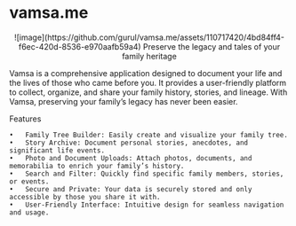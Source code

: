 # vamsa.me
<p align="center">
![image](https://github.com/gurul/vamsa.me/assets/110717420/4bd84ff4-f6ec-420d-8536-e970aafb59a4)
Preserve the legacy and tales of your family heritage
</p>
Vamsa is a comprehensive application designed to document your life and the lives of those who came before you. It provides a user-friendly platform to collect, organize, and share your family history, stories, and lineage. With Vamsa, preserving your family’s legacy has never been easier.

Features

	•	Family Tree Builder: Easily create and visualize your family tree.
	•	Story Archive: Document personal stories, anecdotes, and significant life events.
	•	Photo and Document Uploads: Attach photos, documents, and memorabilia to enrich your family’s history.
	•	Search and Filter: Quickly find specific family members, stories, or events.
	•	Secure and Private: Your data is securely stored and only accessible by those you share it with.
	•	User-Friendly Interface: Intuitive design for seamless navigation and usage.
